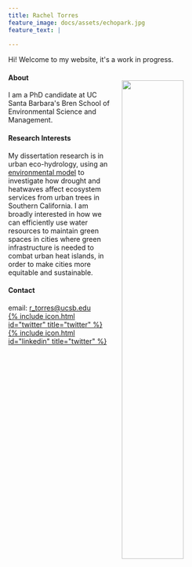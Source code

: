 ```yaml
---
title: Rachel Torres
feature_image: docs/assets/echopark.jpg
feature_text: |
  
---
```


Hi! Welcome to my website, it's a work in progress.

<img style="float:right; padding: 20px 20px 20px 20px;" src="docs/assets/me-outside.jpg" width="50%">

#### About   
I am a PhD candidate at UC Santa Barbara's Bren School of Environmental Science and Management. 

#### Research Interests
My dissertation research is in urban eco-hydrology, using an [environmental model](https://github.com/RHESSys/RHESSys) to investigate how drought and heatwaves affect ecosystem services from urban trees in Southern California. I am broadly interested in how we can efficiently use water resources to maintain green spaces in cities where green infrastructure is needed to combat urban heat islands, in order to make cities more equitable and sustainable. 

#### Contact 
email: r_torres@ucsb.edu  
[{% include icon.html id="twitter" title="twitter" %}](https://twitter.com/rdtorr)  
[{% include icon.html id="linkedin" title="twitter" %}](https://www.linkedin.com/in/rachel-torres-68639893/)
